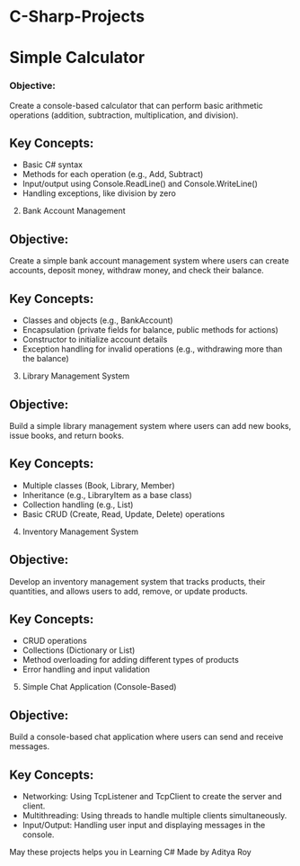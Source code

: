 # C-Sharp-Projects

# Simple Calculator
### Objective:
Create a console-based calculator that can perform basic arithmetic operations (addition, subtraction, multiplication, and division).

## Key Concepts:
- Basic C# syntax
- Methods for each operation (e.g., Add, Subtract)
- Input/output using Console.ReadLine() and Console.WriteLine()
- Handling exceptions, like division by zero

2. Bank Account Management
## Objective:
Create a simple bank account management system where users can create accounts, deposit money, withdraw money, and check their balance.

## Key Concepts:
- Classes and objects (e.g., BankAccount)
- Encapsulation (private fields for balance, public methods for actions)
- Constructor to initialize account details
- Exception handling for invalid operations (e.g., withdrawing more than the balance)

3. Library Management System
## Objective:
Build a simple library management system where users can add new books, issue books, and return books.

## Key Concepts:
- Multiple classes (Book, Library, Member)
- Inheritance (e.g., LibraryItem as a base class)
- Collection handling (e.g., List<Book>)
- Basic CRUD (Create, Read, Update, Delete) operations

4. Inventory Management System
## Objective:
Develop an inventory management system that tracks products, their quantities, and allows users to add, remove, or update products.

## Key Concepts:
- CRUD operations
- Collections (Dictionary or List)
- Method overloading for adding different types of products
- Error handling and input validation

5. Simple Chat Application (Console-Based)
## Objective:
Build a console-based chat application where users can send and receive messages.

## Key Concepts:
- Networking: Using TcpListener and TcpClient to create the server and client.
- Multithreading: Using threads to handle multiple clients simultaneously.
- Input/Output: Handling user input and displaying messages in the console.

May these projects helps you in Learning C#
Made by Aditya Roy
